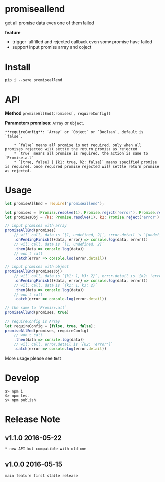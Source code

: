 # promiseallend
get all promise data even one of them failed

**feature**

 * trigger fullfilled and rejected callback even some promise have failed
 * support input promise array and object


# Install

```
pip i --save promiseallend
```

# API

**Method**
`promiseAllEnd(promises[, requireConfig])`

**Parameters**
    **promises**: `Array` or `Object`.

    **requireConfig**: `Array` or `Object` or `Boolean`, default is `false`.

        * `false` means all promise is not required. only when all promises rejected will settle the return promise as rejected.
        * `true` means all promise is required. the action is same to `Promise.all`
        * `[true, false] | {k1: true, k2: false}` means specified promise is required. once required promise rejected will settle return promise as rejected.

# Usage

```javascript
let promiseAllEnd = require('promiseallend');

let promises = [Promise.resolve(1), Promise.reject('error'), Promise.resolve(2)];
let promisesObj = {k1: Promise.resolve(1), k2: Promise.reject('error'), k3: Promise.resolve(2)};

// input promises with array
promiseAllEnd(promises)
    // will call, data is `[1, undefined, 2]`, error.detail is `[undefined, 'error', undefined]`
    .onPendingFinish(({data, error} => console.log(data, error)))
    // will call, data is `[1, undefined, 2]`
    .then(data => console.log(data))
    // won't call
    .catch(error => console.log(error.detail))

// input promises with object
promiseAllEnd(promisesObj)
    // will call, data is `{k1: 1, k3: 2}`, error.detail is `{k2: 'error'}`
    .onPendingFinish(({data, error} => console.log(data, error)))
    // will call, data is `{k1: 1, k3: 2}`
    .then(data => console.log(data))
    // won't call
    .catch(error => console.log(error.detail))

// the same to `Promise.all`
promiseAllEnd(promises, true)

// requireConfig is Array
let requireConfig = [false, true, false];
promiseAllEnd(promises, requireConfig)
    // won't call
    .then(data => console.log(data))
    // will call, error.detail is `{k2: 'error'}`
    .catch(error => console.log(error.detail))
```

More usage please see test


# Develop

```
$> npm i
$> npm test
$> npm publish
```

# Release Note

## v1.1.0 2016-05-22
    * new API but compatible with old one

## v1.0.0 2016-05-15

    main feature first stable release
